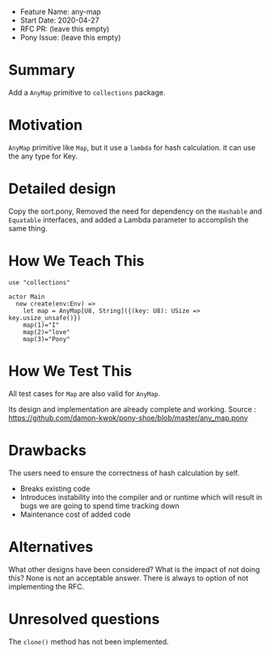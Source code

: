 - Feature Name: any-map
- Start Date: 2020-04-27
- RFC PR: (leave this empty)
- Pony Issue: (leave this empty)

# Summary

Add a `AnyMap` primitive to `collections` package.

# Motivation

`AnyMap` primitive like `Map`, but it use a `lambda` for hash calculation. it can use the any type for Key.

# Detailed design

Copy the sort.pony, Removed the need for dependency on the `Hashable` and `Equatable` interfaces, and added a Lambda parameter to accomplish the same thing.

# How We Teach This

```pony
use "collections"

actor Main
  new create(env:Env) =>
    let map = AnyMap[U8, String]({(key: U8): USize => key.usize_unsafe()})
    map(1)="I"
    map(2)="love"
    map(3)="Pony"
````

# How We Test This


All test cases for `Map` are also valid for `AnyMap`.

Its design and implementation are already complete and working.
Source : https://github.com/damon-kwok/pony-shoe/blob/master/any_map.pony

# Drawbacks

The users need to ensure the correctness of hash calculation by self.

* Breaks existing code
* Introduces instability into the compiler and or runtime which will result in bugs we are going to spend time tracking down
* Maintenance cost of added code

# Alternatives

What other designs have been considered? What is the impact of not doing this?
None is not an acceptable answer. There is always to option of not implementing the RFC.

# Unresolved questions

The `clone()` method has not been implemented.
